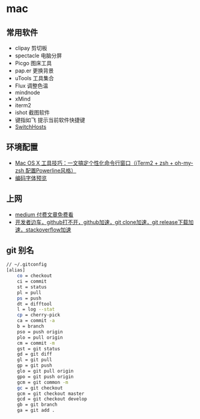 # mac

## 常用软件

- clipay 剪切板
- spectacle 电脑分屏
- Picgo 图床工具
- pap.er 更换背景
- uTools 工具集合
- Flux 调整色温
- mindnode
- xMind
- iterm2
- ishot 截图软件
- 键指如飞 提示当前软件快捷键
- [SwitchHosts](https://oldj.github.io/SwitchHosts/)

## 环境配置

- [Mac OS X 工具技巧：一文搞定个性化命令行窗口（iTerm2 + zsh + oh-my-zsh 配置Powerline风格）](https://blog.csdn.net/mickjoust/article/details/82289497)
- [编码字体预览](https://www.programmingfonts.org/)

## 上网

- [medium 付费文章免费看](https://www.jianshu.com/p/e61ac8aecae8)
- [开发者边车，github打不开，github加速，git clone加速，git release下载加速，stackoverflow加速](https://github.com/docmirror/dev-sidecar)

## git 别名

```bash
// ~/.gitconfig
[alias]
    co = checkout
    ci = commit
    st = status
    pl = pull
    ps = push
    dt = difftool
    l = log --stat
    cp = cherry-pick
    ca = commit -a
    b = branch
    pso = push origin
    plo = pull origin
    cm = commit -m
    gst = git status
    gd = git diff
    gl = git pull
    gp = git push
    glo = git pull origin
    gpo = git push origin
    gcm = git common -m
    gc = git checkout
    gcm = git checkout master
    gcd = git checkout develop
    gb = git branch
    ga = git add .

```